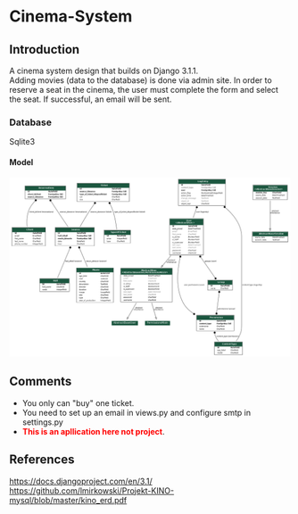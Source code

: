 # Cinema-System
## Introduction
A cinema system design that builds on Django 3.1.1.  
Adding movies (data to the database) is done via admin site.
In order to reserve a seat in the cinema, the user must complete the form and select the seat. If successful, an email will be sent.
### Database
Sqlite3
#### Model
![My app model](myapp_models.png)
## Comments
* You only can "buy" one ticket.
* You need to set up an email in views.py and configure smtp in settings.py
* <span style="color:red">**This is an apllication here not project**</span>.
## References
https://docs.djangoproject.com/en/3.1/
https://github.com/lmirkowski/Projekt-KINO-mysql/blob/master/kino_erd.pdf
